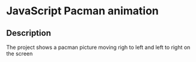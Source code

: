 # JavaScript Pacman animation

 ## Description
 The project shows a pacman picture moving righ to left and left to right on the screen


